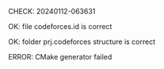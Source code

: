 CHECK: 20240112-063631
OK: file codeforces.id is correct
OK: folder prj.codeforces structure is correct
ERROR: CMake generator failed
